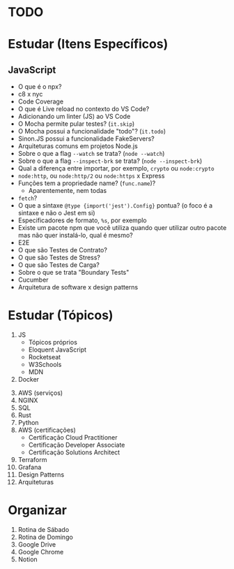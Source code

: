 # TODO

# Estudar (Itens Específicos)

## JavaScript

- O que é o npx?
- c8 x nyc
- Code Coverage
- O que é Live reload no contexto do VS Code?
- Adicionando um linter (JS) ao VS Code
- O Mocha permite pular testes? (`it.skip`)
- O Mocha possui a funcionalidade "todo"? (`it.todo`)
- Sinon.JS possui a funcionalidade FakeServers?
- Arquiteturas comuns em projetos Node.js
- Sobre o que a flag `--watch` se trata? (`node --watch`)
- Sobre o que a flag `--inspect-brk` se trata? (`node --inspect-brk`)
- Qual a diferença entre importar, por exemplo, `crypto` ou `node:crypto`
- `node:http`, ou `node:http/2` ou `node:https` x Express
- Funções tem a propriedade name? (`func.name`)?
    + Aparentemente, nem todas
- `fetch`?
- O que a sintaxe `@type {import('jest').Config}` pontua? (o foco é a sintaxe e não o Jest em si)
- Especificadores de formato, `%s`, por exemplo
- Existe um pacote npm que você utiliza quando quer utilizar outro pacote mas não quer instalá-lo, qual é mesmo?
- E2E
- O que são Testes de Contrato?
- O que são Testes de Stress?
- O que são Testes de Carga?
- Sobre o que se trata "Boundary Tests"
- Cucumber
- Arquitetura de software x design patterns

# Estudar (Tópicos)

1. JS
    + Tópicos próprios
    + Eloquent JavaScript
    + Rocketseat
    + W3Schools
    + MDN
2. Docker
<!--
- https://docs.docker.com/get-started/docker-overview/
- https://docs.docker.com/guides/
- https://docs.docker.com/guides/nodejs/
- https://labs.play-with-docker.com/ (Ambiente de execução)
-->
3. AWS (serviços)
4. NGINX
5. SQL
6. Rust
7. Python
8. AWS (certificações)
    - Certificação Cloud Practitioner
    - Certificação Developer Associate
    - Certificação Solutions Architect
9. Terraform
10. Grafana
11. Design Patterns
12. Arquiteturas

# Organizar

1. Rotina de Sábado
2. Rotina de Domingo
3. Google Drive
4. Google Chrome
5. Notion